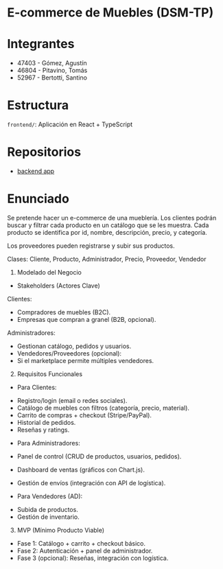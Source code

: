 # E-commerce de Muebles (DSM-TP)

# Integrantes

- 47403 - Gómez, Agustín
- 46804 - Pitavino, Tomás
- 52967 - Bertotti, Santino

# Estructura

<!-- `backend/`: API en Node.js + Express + MongoDB -->

`frontend/`: Aplicación en React + TypeScript

# Repositorios

- [backend app](https://github.com/lordagustin22/ECommerce-dsw-backend)

# Enunciado

Se pretende hacer un e-commerce de una mueblería. Los clientes podrán buscar y filtrar cada producto en un catálogo que se les muestra. Cada producto se identifica por id, nombre, descripción, precio, y categoría.

Los proveedores pueden registrarse y subir sus productos.

Clases: Cliente, Producto, Administrador, Precio, Proveedor, Vendedor

1. Modelado del Negocio

- Stakeholders (Actores Clave)

Clientes:

- Compradores de muebles (B2C).
- Empresas que compran a granel (B2B, opcional).

Administradores:

- Gestionan catálogo, pedidos y usuarios.
- Vendedores/Proveedores (opcional):
- Si el marketplace permite múltiples vendedores.

2. Requisitos Funcionales

- Para Clientes:

* Registro/login (email o redes sociales).
* Catálogo de muebles con filtros (categoría, precio, material).
* Carrito de compras + checkout (Stripe/PayPal).
* Historial de pedidos.
* Reseñas y ratings.

- Para Administradores:

* Panel de control (CRUD de productos, usuarios, pedidos).

* Dashboard de ventas (gráficos con Chart.js).

* Gestión de envíos (integración con API de logística).

- Para Vendedores (AD):

* Subida de productos.
* Gestión de inventario.

3. MVP (Mínimo Producto Viable)

- Fase 1: Catálogo + carrito + checkout básico.
- Fase 2: Autenticación + panel de administrador.
- Fase 3 (opcional): Reseñas, integración con logística.

<!-- 4. Tecnologías Confirmadas -->
<!---->
<!-- - Frontend: React + TypeScript + TailwindCSS. -->
<!-- - Backend: Node.js + Express + MongoDB. -->
<!-- - Pagos: Stripe/PayPal (sandbox para testing). -->
<!-- - Cloud: MongoDB Atlas + Cloudinary (imágenes). -->
